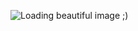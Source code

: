 
![Loading beautiful image ;)](https://proxy.spigotmc.org/f7ea4259d181f4a2cd1c48884a23cee545620165?url=https%3A%2F%2Fi.imgur.com%2FO9y2CNs.png)
